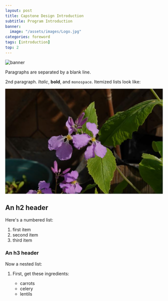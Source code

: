 ```yaml
---
layout: post
title: Capstone Design Introduction
subtitle: Program Introduction  
banner:
  image: "/assets/images/Logo.jpg"
categories: foreword
tags: [introduction]
top: 2
---
```


![banner](/assets/images/R.jpg)

Paragraphs are separated by a blank line.

2nd paragraph. *Italic*, **bold**, and `monospace`. Itemized lists
look like:

![banner](/assets/images/banners/DSC00349-2.jpg)

An h2 header
------------

Here's a numbered list:

 1. first item
 2. second item
 3. third item




### An h3 header ###

Now a nested list:

 1. First, get these ingredients:

      * carrots
      * celery
      * lentils


